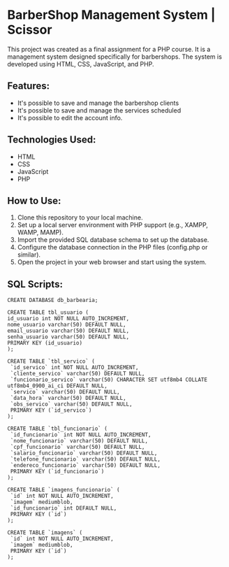 # BarberShop Management System | Scissor

This project was created as a final assignment for a PHP course. It is a management system designed specifically for barbershops. The system is developed using HTML, CSS, JavaScript, and PHP.

## Features:

- It's possible to save and manage the barbershop clients
- It's possible to save and manage the services scheduled
- It's possible to edit the account info.

## Technologies Used:

- HTML
- CSS
- JavaScript
- PHP

## How to Use:

1. Clone this repository to your local machine.
2. Set up a local server environment with PHP support (e.g., XAMPP, WAMP, MAMP).
3. Import the provided SQL database schema to set up the database.
4. Configure the database connection in the PHP files (config.php or similar).
5. Open the project in your web browser and start using the system.

 ## SQL Scripts:
 
 ```
CREATE DATABASE db_barbearia;

CREATE TABLE tbl_usuario (
id_usuario int NOT NULL AUTO_INCREMENT,
nome_usuario varchar(50) DEFAULT NULL,
email_usuario varchar(50) DEFAULT NULL,
senha_usuario varchar(50) DEFAULT NULL,
PRIMARY KEY (id_usuario)
);

CREATE TABLE `tbl_servico` (
  `id_servico` int NOT NULL AUTO_INCREMENT,
  `cliente_servico` varchar(50) DEFAULT NULL,
  `funcionario_servico` varchar(50) CHARACTER SET utf8mb4 COLLATE utf8mb4_0900_ai_ci DEFAULT NULL,
  `servico` varchar(50) DEFAULT NULL,
  `data_hora` varchar(50) DEFAULT NULL,
  `obs_servico` varchar(50) DEFAULT NULL,
  PRIMARY KEY (`id_servico`)
);

CREATE TABLE `tbl_funcionario` (
  `id_funcionario` int NOT NULL AUTO_INCREMENT,
  `nome_funcionario` varchar(50) DEFAULT NULL,
  `cpf_funcionario` varchar(50) DEFAULT NULL,
  `salario_funcionario` varchar(50) DEFAULT NULL,
  `telefone_funcionario` varchar(50) DEFAULT NULL,
  `endereco_funcionario` varchar(50) DEFAULT NULL,
  PRIMARY KEY (`id_funcionario`)
);

CREATE TABLE `imagens_funcionario` (
  `id` int NOT NULL AUTO_INCREMENT,
  `imagem` mediumblob,
  `id_funcionario` int DEFAULT NULL,
  PRIMARY KEY (`id`)
);

CREATE TABLE `imagens` (
  `id` int NOT NULL AUTO_INCREMENT,
  `imagem` mediumblob,
  PRIMARY KEY (`id`)
);
```
